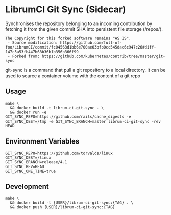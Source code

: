 LibrumCI Git Sync (Sidecar)
=========

Synchronises the repository belonging to an incoming contribution by fetching it from the given commit SHA into
persistent file storage (/repos/).


```
The Copyright for this forked software remains "AS IS".
 - Source modification: https://github.com/full-of-foo/LibrumCI/commit/fc04563d1bb6e700ae03bfb0cc545dac6c947c26#diff-147c5a53fb447b68b36b1b356b366f99
 - Forked from: https://github.com/kubernetes/contrib/tree/master/git-sync
```

git-sync is a command that pull a git repository to a local directory. It can be used to source a container volume with the content of a git repo

## Usage
```
make \
  && docker build -t librum-ci-git-sync . \
  && docker run -e GIT_SYNC_REPO=https://github.com/rails/cache_digests -e GIT_SYNC_DEST=/tmp -e GIT_SYNC_BRANCH=master librum-ci-git-sync -rev HEAD
```

## Environment Variables
```
GIT_SYNC_REPO=https://github.com/torvalds/linux
GIT_SYNC_DEST=/linux
GIT_SYNC_BRANCH=release/4.1
GIT_SYNC_REV=HEAD
GIT_SYNC_ONE_TIME=true
```

## Development
```
make \
  && docker build -t {USER}/librum-ci-git-sync:{TAG} . \
  && docker push {USER}/librum-ci-git-sync:{TAG}
```
